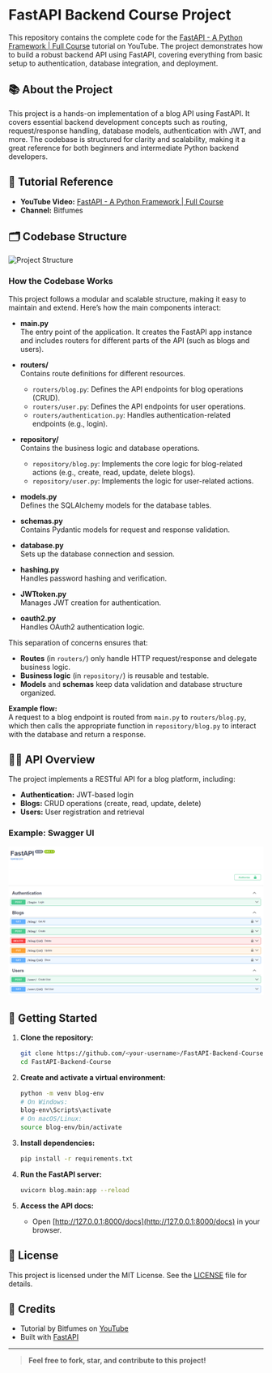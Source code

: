 # FastAPI Backend Course Project

This repository contains the complete code for the [FastAPI - A Python Framework | Full Course](https://www.youtube.com/watch?v=7t2alSnE2-I&t=373s) tutorial on YouTube. The project demonstrates how to build a robust backend API using FastAPI, covering everything from basic setup to authentication, database integration, and deployment.

## 📚 About the Project

This project is a hands-on implementation of a blog API using FastAPI. It covers essential backend development concepts such as routing, request/response handling, database models, authentication with JWT, and more. The codebase is structured for clarity and scalability, making it a great reference for both beginners and intermediate Python backend developers.

## 🎥 Tutorial Reference

- **YouTube Video:** [FastAPI - A Python Framework | Full Course](https://www.youtube.com/watch?v=7t2alSnE2-I&t=373s)
- **Channel:** Bitfumes

## 🗂️ Codebase Structure

![Project Structure](blog_structure.png)
<!-- Upload your screenshot as 'blog_structure.png' in the repo root or update the path accordingly -->

### How the Codebase Works

This project follows a modular and scalable structure, making it easy to maintain and extend. Here’s how the main components interact:

- **main.py**  
  The entry point of the application. It creates the FastAPI app instance and includes routers for different parts of the API (such as blogs and users).

- **routers/**  
  Contains route definitions for different resources.  
  - `routers/blog.py`: Defines the API endpoints for blog operations (CRUD).  
  - `routers/user.py`: Defines the API endpoints for user operations.  
  - `routers/authentication.py`: Handles authentication-related endpoints (e.g., login).

- **repository/**  
  Contains the business logic and database operations.  
  - `repository/blog.py`: Implements the core logic for blog-related actions (e.g., create, read, update, delete blogs).  
  - `repository/user.py`: Implements the logic for user-related actions.

- **models.py**  
  Defines the SQLAlchemy models for the database tables.

- **schemas.py**  
  Contains Pydantic models for request and response validation.

- **database.py**  
  Sets up the database connection and session.

- **hashing.py**  
  Handles password hashing and verification.

- **JWTtoken.py**  
  Manages JWT creation for authentication.

- **oauth2.py**  
  Handles OAuth2 authentication logic.

This separation of concerns ensures that:
- **Routes** (in `routers/`) only handle HTTP request/response and delegate business logic.
- **Business logic** (in `repository/`) is reusable and testable.
- **Models** and **schemas** keep data validation and database structure organized.

**Example flow:**  
A request to a blog endpoint is routed from `main.py` to `routers/blog.py`, which then calls the appropriate function in `repository/blog.py` to interact with the database and return a response.

## 🧑‍💻 API Overview

The project implements a RESTful API for a blog platform, including:

- **Authentication:** JWT-based login
- **Blogs:** CRUD operations (create, read, update, delete)
- **Users:** User registration and retrieval

### Example: Swagger UI

![Swagger UI Screenshot](swagger.png)
<!-- Upload your screenshot as 'swagger.png' in the repo root or update the path accordingly -->

## 🚀 Getting Started

1. **Clone the repository:**
   ```sh
   git clone https://github.com/<your-username>/FastAPI-Backend-Course.git
   cd FastAPI-Backend-Course
   ```

2. **Create and activate a virtual environment:**
   ```sh
   python -m venv blog-env
   # On Windows:
   blog-env\Scripts\activate
   # On macOS/Linux:
   source blog-env/bin/activate
   ```

3. **Install dependencies:**
   ```sh
   pip install -r requirements.txt
   ```

4. **Run the FastAPI server:**
   ```sh
   uvicorn blog.main:app --reload
   ```

5. **Access the API docs:**
   - Open [http://127.0.0.1:8000/docs](http://127.0.0.1:8000/docs) in your browser.

## 📝 License

This project is licensed under the MIT License. See the [LICENSE](LICENSE) file for details.

## 🙏 Credits

- Tutorial by Bitfumes on [YouTube](https://www.youtube.com/watch?v=7t2alSnE2-I&t=373s)
- Built with [FastAPI](https://fastapi.tiangolo.com/)

---

> **Feel free to fork, star, and contribute to this project!**
